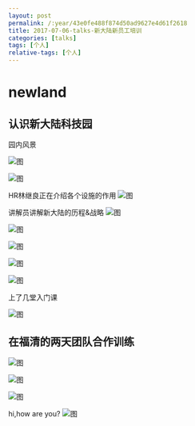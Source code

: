 ```yaml
---
layout: post
permalink: /:year/43e0fe488f874d50ad9627e4d61f2618
title: 2017-07-06-talks-新大陆新员工培训
categories: [talks]
tags: [个人]
relative-tags: [个人]
---
```


# newland
## 认识新大陆科技园

园内风景

![图](https://gitee.com/linxingyang/at-2020-10-02-image/raw/master/image/T-talks/image/2017/2017-07-06/01.jpg)

![图](https://gitee.com/linxingyang/at-2020-10-02-image/raw/master/image/T-talks/image/2017/2017-07-06/03.jpg)

HR林继良正在介绍各个设施的作用
![图](https://gitee.com/linxingyang/at-2020-10-02-image/raw/master/image/T-talks/image/2017/2017-07-06/02.jpg)

讲解员讲解新大陆的历程&战略
![图](https://gitee.com/linxingyang/at-2020-10-02-image/raw/master/image/T-talks/image/2017/2017-07-06/04.jpg)

![图](https://gitee.com/linxingyang/at-2020-10-02-image/raw/master/image/T-talks/image/2017/2017-07-06/05.jpg)

![图](https://gitee.com/linxingyang/at-2020-10-02-image/raw/master/image/T-talks/image/2017/2017-07-06/06.jpg)

![图](https://gitee.com/linxingyang/at-2020-10-02-image/raw/master/image/T-talks/image/2017/2017-07-06/07.jpg)

![图](https://gitee.com/linxingyang/at-2020-10-02-image/raw/master/image/T-talks/image/2017/2017-07-06/08.jpg)

上了几堂入门课

![图](https://gitee.com/linxingyang/at-2020-10-02-image/raw/master/image/T-talks/image/2017/2017-07-06/12.jpg)


## 在福清的两天团队合作训练

![图](https://gitee.com/linxingyang/at-2020-10-02-image/raw/master/image/T-talks/image/2017/2017-07-06/13.jpg)

![图](https://gitee.com/linxingyang/at-2020-10-02-image/raw/master/image/T-talks/image/2017/2017-07-06/09.jpg)


![图](https://gitee.com/linxingyang/at-2020-10-02-image/raw/master/image/T-talks/image/2017/2017-07-06/11.jpg)

hi,how are you?
![图](https://gitee.com/linxingyang/at-2020-10-02-image/raw/master/image/T-talks/image/2017/2017-07-06/10.jpg)

